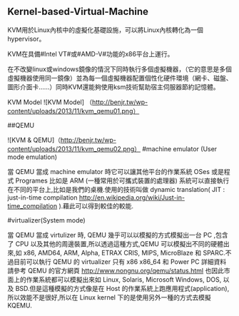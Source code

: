 ## Kernel-based-Virtual-Machine


KVM用於Linux內核中的虛擬化基礎設施，可以將Linux內核轉化為一個hypervisor。

KVM在具備#Intel VT#或#AMD-V#功能的x86平台上運行。

在不改變linux或windows鏡像的情況下同時執行多個虛擬機器，（它的意思是多個虛擬機器使用同一鏡像）並為每一個虛擬機器配置個性化硬件環境（網卡、磁盤、圖形介面卡……）同時KVM還能夠使用ksm技術幫助宿主伺服器節約記憶體。

KVM Model
![KVM Model] （http://benjr.tw/wp-content/uploads/2013/11/kvm_qemu01.png）

##QEMU 

![KVM & QEMU]（http://benjr.tw/wp-content/uploads/2013/11/kvm_qemu02.png）
#machine emulator (User mode emulation)

當 QEMU 當成 machine emulator 時它可以讓其他平台的作業系統 OSes 或是程式 Programes 比如是 ARM (一種常用於可攜式裝置的處理器) 系統可以直接執行在不同的平台上,比如是我們的桌機.使用的技術叫做 dynamic translation( JIT : just-in-time compilation http://en.wikipedia.org/wiki/Just-in-time_compilation ).藉此可以得到較佳的較能.

#virtualizer(System mode)

當 QEMU 當成 virtulizer 時, QEMU 幾乎可以以模擬的方式模擬出一台 PC ,包含了 CPU 以及其他的周邊裝置,所以透過這種方式,QEMU 可以模擬出不同的硬體出來,如 x86, AMD64, ARM, Alpha, ETRAX CRIS, MIPS, MicroBlaze 和 SPARC.不過目前可以執行 QEMU 的 virtualizer 只有 x86 x86_64 和 Power PC 詳細資料請參考 QEMU 的官方網頁 http://www.nongnu.org/qemu/status.html 也因此市面上的作業系統都可以模擬出來如 Linux, Solaris, Microsoft Windows, DOS, 以及 BSD.但是這種模擬的方式像是在 Host 的作業系統上跑應用程式(application),所以效能不是很好,所以在 Linux kernel 下的是使用另外一種的方式去模擬 KQEMU.
